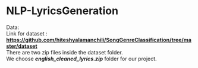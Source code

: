 # NLP-LyricsGeneration

Data: \
   Link for dataset : **https://github.com/hiteshyalamanchili/SongGenreClassification/tree/master/dataset** \
   There are two zip files inside the dataset folder.\
   We choose ***english_cleaned_lyrics.zip*** folder for our project. 
